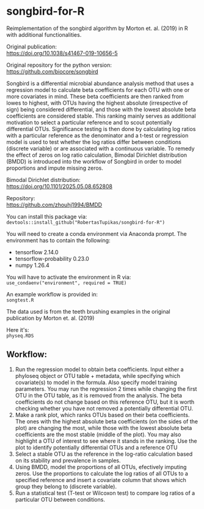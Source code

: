 # songbird-for-R

Reimplementation of the songbird algorithm by Morton et. al. (2019) in R with additional functionalities.

Original publication:  
https://doi.org/10.1038/s41467-019-10656-5

Original repository for the python version:  
https://github.com/biocore/songbird

Songbird is a differential microbial abundance analysis method that uses a regression model to calculate beta coefficients for each OTU with one or more covariates in mind. These beta coefficients are then ranked from lowes to highest, with OTUs having the highest absolute (irrespective of sign) being considered differential, and those with the lowest absolute beta coefficients are considered stable. This ranking mainly serves as additional motivation to select a particular reference and to scout potentially differential OTUs. Significance testing is then done by calculating log ratios with a particular reference as the denominator and a t-test or regression model is used to test whether the log ratios differ between conditions (discrete variable) or are associated with a continuous variable. To remedy the effect of zeros on log ratio calculation, Bimodal Dirichlet distribution (BMDD) is introduced into the workflow of Songbird in order to model proportions and impute missing zeros.

Bimodal Dirichlet distribution:  
https://doi.org/10.1101/2025.05.08.652808

Repository:  
https://github.com/zhouhj1994/BMDD

You can install this package via:  
`devtools::install_github("RobertasTupikas/songbird-for-R")`

You will need to create a conda environment via Anaconda prompt. The environment has to contain the following:  
- tensorflow 2.14.0  
- tensorflow-probability 0.23.0  
- numpy 1.26.4  

You will have to activate the environment in R via: \
`use_condaenv("environment", required = TRUE)`

An example workflow is provided in:  
`songtest.R`

The data used is from the teeth brushing examples in the original publication by Morton et. al. (2019)

Here it's:  
`physeq.RDS`

## Workflow:

1. Run the regression model to obtain beta coefficients. Input either a phyloseq object or OTU table + metadata, while specifying which covariate(s) to model in the formula. Also specify model training parameters. You may run the regression 2 times while changing the first OTU in the OTU table, as it is removed from the analysis. The beta coefficients do not change based on this reference OTU, but it is worth checking whether you have not removed a potentially differential OTU.  
2. Make a rank plot, which ranks OTUs based on their beta coefficients. The ones with the highest absolute beta coefficients (on the sides of the plot) are changing the most, while those with the lowest absolute beta coefficients are the most stable (middle of the plot). You may also highlight a OTU of interest to see where it stands in the ranking. Use the plot to identify potentially differential OTUs and a reference OTU  
3. Select a stable OTU as the reference in the log-ratio calculation based on its stability and prevalence in samples.  
4. Using BMDD, model the proportions of all OTUs, efectively imputing zeros. Use the proportions to calculate the log ratios of all OTUs to a specified reference and insert a covariate column that shows which group they belong to (discrete variable).  
5. Run a statistical test (T-test or Wilcoxon test) to compare log ratios of a particular OTU between conditions.  

